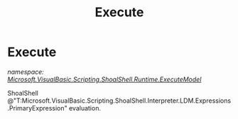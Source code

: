 ﻿---
title: Execute
---

# Execute
_namespace: [Microsoft.VisualBasic.Scripting.ShoalShell.Runtime.ExecuteModel](N-Microsoft.VisualBasic.Scripting.ShoalShell.Runtime.ExecuteModel.html)_

ShoalShell @"T:Microsoft.VisualBasic.Scripting.ShoalShell.Interpreter.LDM.Expressions.PrimaryExpression" evaluation.




